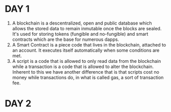 DAY 1
=====
1. A blockchain is a descentralized, open and public database which allows the stored data to remain inmutable once the blocks are sealed.
It's used for storing tokens (fungible and no-fungible) and smart contracts which are the base for numerous dapps.
2. A Smart Contract is a piece code that lives in the blockchain, attached to an account. It executes itself automatically when some conditions are met.
3. A script is a code that is allowed to only read data from the blockchain while a transaction is a code that is allowed to alter the blockchain. Inherent to this we have another difference that is that scripts cost no money while transactions do, in what is called gas, a sort of transaction fee.

DAY 2
=====

